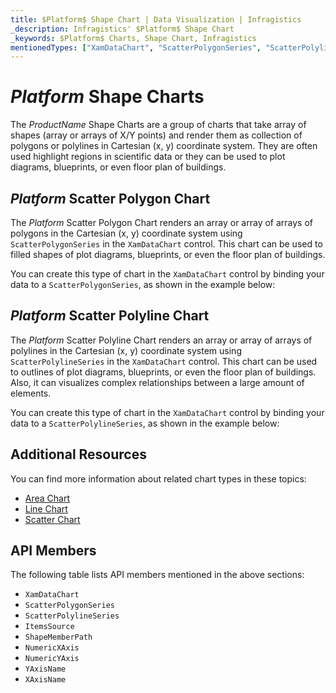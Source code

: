 ```yaml
---
title: $Platform$ Shape Chart | Data Visualization | Infragistics
_description: Infragistics' $Platform$ Shape Chart
_keywords: $Platform$ Charts, Shape Chart, Infragistics
mentionedTypes: ["XamDataChart", "ScatterPolygonSeries", "ScatterPolylineSeries"]
---
```

# $Platform$ Shape Charts

The $ProductName$ Shape Charts are a group of charts that take array of shapes (array or arrays of X/Y points) and render them as collection of polygons or polylines in Cartesian (x, y) coordinate system. They are often used highlight regions in scientific data or they can be used to plot diagrams, blueprints, or even floor plan of buildings.

## $Platform$ Scatter Polygon Chart

The $Platform$ Scatter Polygon Chart renders an array or array of arrays of polygons in the Cartesian (x, y) coordinate system using `ScatterPolygonSeries` in the `XamDataChart` control. This chart can be used to filled shapes of plot diagrams, blueprints, or even the floor plan of buildings.

You can create this type of chart in the `XamDataChart` control by binding your data to a `ScatterPolygonSeries`, as shown in the example below:

<code-view style="height: 600px"
           data-demos-base-url="{environment:dvDemosBaseUrl}"
           iframe-src="{environment:dvDemosBaseUrl}/charts/data-chart-type-scatter-polygon-series"
           github-src="charts/data-chart/type-scatter-polygon-series"
           alt="$Platform$ Scatter Polygon Chart" >
</code-view>

<div class="divider--half"></div>

## $Platform$ Scatter Polyline Chart

The $Platform$ Scatter Polyline Chart renders an array or array of arrays of polylines in the Cartesian (x, y) coordinate system using `ScatterPolylineSeries` in the `XamDataChart` control. This chart can be used to outlines of plot diagrams, blueprints, or even the floor plan of buildings. Also, it can visualizes complex relationships between a large amount of elements.

You can create this type of chart in the `XamDataChart` control by binding your data to a `ScatterPolylineSeries`, as shown in the example below:

<code-view style="height: 600px"
           data-demos-base-url="{environment:dvDemosBaseUrl}"
           iframe-src="{environment:dvDemosBaseUrl}/charts/data-chart-type-scatter-polyline-series"
           github-src="charts/data-chart/type-scatter-polyline-series"
           alt="$Platform$ Scatter Polyline Chart" >
</code-view>

<div class="divider--half"></div>

## Additional Resources

You can find more information about related chart types in these topics:

- [Area Chart](area-chart.md)
- [Line Chart](line-chart.md)
- [Scatter Chart](scatter-chart.md)

## API Members

The following table lists API members mentioned in the above sections:

- `XamDataChart`
- `ScatterPolygonSeries`
- `ScatterPolylineSeries`
- `ItemsSource`
- `ShapeMemberPath`
- `NumericXAxis`
- `NumericYAxis`
- `YAxisName`
- `XAxisName`